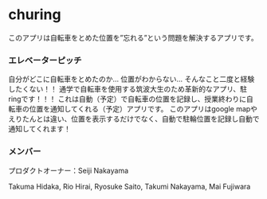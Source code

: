 # churing
このアプリは自転車をとめた位置を”忘れる”という問題を解決するアプリです。


### エレベーターピッチ
自分がどこに自転車をとめたのか… 位置がわからない…
そんなこと二度と経験したくない！！
通学で自転車を使用する筑波大生のため革新的なアプリ、駐ringです！！！
これは自動（予定）で自転車の位置を記録し、授業終わりに自転車の位置を通知してくれる（予定）アプリです。
このアプリはgoogle mapやえりたんとは違い、位置を表示するだけでなく、自動で駐輪位置を記録し自動で通知してくれます！

### メンバー
プロダクトオーナー：Seiji Nakayama

Takuma Hidaka, Rio Hirai, Ryosuke Saito, Takumi Nakayama, Mai Fujiwara


